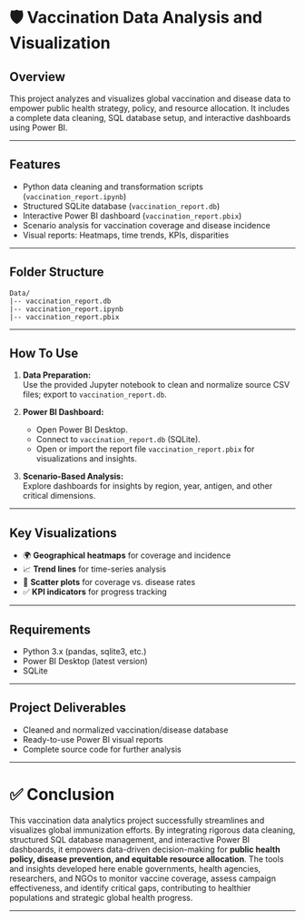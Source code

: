 # 🛡️ Vaccination Data Analysis and Visualization

## Overview

This project analyzes and visualizes global vaccination and disease data to empower public health strategy, policy, and resource allocation. It includes a complete data cleaning, SQL database setup, and interactive dashboards using Power BI.

---

## Features

- Python data cleaning and transformation scripts (`vaccination_report.ipynb`)
- Structured SQLite database (`vaccination_report.db`)
- Interactive Power BI dashboard (`vaccination_report.pbix`)
- Scenario analysis for vaccination coverage and disease incidence
- Visual reports: Heatmaps, time trends, KPIs, disparities

---

## Folder Structure
```
Data/
|-- vaccination_report.db
|-- vaccination_report.ipynb
|-- vaccination_report.pbix
```
---

## How To Use

1. **Data Preparation:**  
   Use the provided Jupyter notebook to clean and normalize source CSV files; export to `vaccination_report.db`.

2. **Power BI Dashboard:**  
   - Open Power BI Desktop.
   - Connect to `vaccination_report.db` (SQLite).
   - Open or import the report file `vaccination_report.pbix` for visualizations and insights.

3. **Scenario-Based Analysis:**  
   Explore dashboards for insights by region, year, antigen, and other critical dimensions.

---

## Key Visualizations

- 🌍 **Geographical heatmaps** for coverage and incidence
- 📈 **Trend lines** for time-series analysis
- 🧩 **Scatter plots** for coverage vs. disease rates
- ✅ **KPI indicators** for progress tracking

---

## Requirements

- Python 3.x (pandas, sqlite3, etc.)
- Power BI Desktop (latest version)
- SQLite

---

## Project Deliverables

- Cleaned and normalized vaccination/disease database
- Ready-to-use Power BI visual reports
- Complete source code for further analysis

---

# ✅ Conclusion

This vaccination data analytics project successfully streamlines and visualizes global immunization efforts. By integrating rigorous data cleaning, structured SQL database management, and interactive Power BI dashboards, it empowers data-driven decision-making for **public health policy, disease prevention, and equitable resource allocation**. The tools and insights developed here enable governments, health agencies, researchers, and NGOs to monitor vaccine coverage, assess campaign effectiveness, and identify critical gaps, contributing to healthier populations and strategic global health progress.

---
